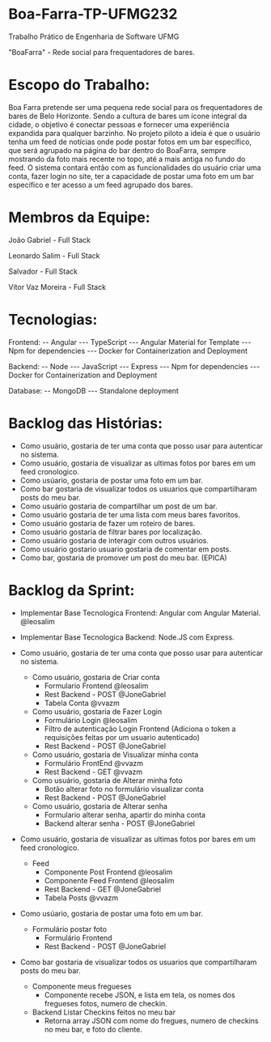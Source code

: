# Boa-Farra-TP-UFMG232
Trabalho Prático de Engenharia de Software UFMG

"BoaFarra" - Rede social para frequentadores de bares.

# Escopo do Trabalho:

Boa Farra pretende ser uma pequena rede social para os frequentadores de bares de Belo Horizonte. Sendo a cultura de bares um ícone integral da cidade, o objetivo é conectar pessoas e fornecer uma experiência expandida para qualquer barzinho. No projeto piloto a ideia é que o usuário tenha um feed de notícias onde pode postar fotos em um bar específico, que será agrupado na página do bar dentro do BoaFarra, sempre mostrando da foto mais recente no topo, até a mais antiga no fundo do feed. O sistema contará então com as funcionalidades do usuário criar uma conta, fazer login no site, ter a capacidade de postar uma foto em um bar específico e ter acesso a um feed agrupado dos bares.


# Membros da Equipe:

João Gabriel - Full Stack

Leonardo Salim - Full Stack

Salvador - Full Stack

Vítor Vaz Moreira - Full Stack

# Tecnologias:

Frontend:
-- Angular
--- TypeScript 
--- Angular Material for Template
--- Npm for dependencies
--- Docker for Containerization and Deployment


Backend:
-- Node
--- JavaScript
--- Express
--- Npm for dependencies
--- Docker for Containerization and Deployment

Database:
-- MongoDB
--- Standalone deployment

# Backlog das Histórias:
- Como usuário, gostaria de ter uma conta que posso usar para autenticar no sistema.
- Como usuário, gostaria de visualizar as ultimas fotos por bares em um feed cronologico.
- Como usúario, gostaria de postar uma foto em um bar.
- Como bar gostaria de visualizar todos os usuarios que compartilharam posts do meu bar.
- Como usuário gostaria de compartilhar um  post de um bar.
- Como usuário gostaria de ter uma lista com meus bares favoritos.
- Como usuário gostaria de fazer um roteiro de bares.
- Como usuário gostaria de filtrar bares por localização.
- Como usuário gostaria de interagir com outros usuários.
- Como usuário gostario usuario gostaria de comentar em posts.
- Como bar, gostaria de promover um post do meu bar. (EPICA)

# Backlog da Sprint:
- Implementar Base Tecnologica Frontend: Angular com Angular Material. @leosalim
- Implementar Base Tecnologica Backend: Node.JS com Express.
- Como usuário, gostaria de ter uma conta que posso usar para autenticar no sistema.
	- Como usuário, gostaria de Criar conta
		- Formulario Frontend @leosalim
		- Rest Backend - POST @JoneGabriel
		- Tabela Conta @vvazm
	- Como usuário, gostaria de Fazer Login
		- Formulário Login @leosalim
		- Filtro de autenticação Login Frontend (Adiciona o token a requisições feitas por um usuario autenticado)
		- Rest Backend - POST @JoneGabriel
	- Como usuário, gostaria de Visualizar minha conta	
		- Formulário FrontEnd @vvazm
		- Rest Backend - GET @vvazm
	- Como usuário, gostaria de Alterar minha foto
		- Botão alterar foto no formulário visualizar conta
		- Rest Backend - POST @JoneGabriel
	- Como usuário, gostaria de Alterar senha 
		- Formulario alterar senha, apartir do minha conta
		- Backend alterar senha - POST @JoneGabriel
- Como usuário, gostaria de visualizar as ultimas fotos por bares em um feed cronologico.
	- Feed
		- Componente Post Frontend @leosalim
		- Componente Feed Frontend @leosalim
		- Rest Backend - GET @JoneGabriel
		- Tabela Posts @vvazm
- Como usúario, gostaria de postar uma foto em um bar.
	- Formulário postar foto
		- Formulário Frontend
		- Rest Backend - POST @JoneGabriel

- Como bar gostaria de visualizar todos os usuarios que compartilharam posts do meu bar.
	- Componente meus fregueses
		- Componente recebe JSON, e lista em tela, os nomes dos fregueses fotos, numero de checkin.
	- Backend Listar Checkins feitos no meu bar
		- Retorna array JSON com nome do fregues, numero de checkins no meu bar, e foto do cliente.
